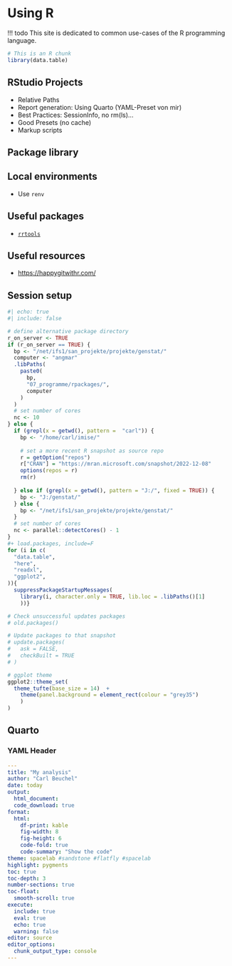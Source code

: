 # Using R

!!! todo
    This site is dedicated to common use-cases of the R programming language.

```r
# This is an R chunk
library(data.table)
```

## RStudio Projects

* Relative Paths
* Report generation: Using Quarto (YAML-Preset von mir)
* Best Practices: SessionInfo, no rm(ls)...
* Good Presets (no cache)
* Markup scripts

## Package library

## Local environments

* Use `renv`

## Useful packages

* [`rrtools`](https://github.com/benmarwick/rrtools)

## Useful resources

* https://happygitwithr.com/

## Session setup

```r 
#| echo: true
#| include: false

# define alternative package directory
r_on_server <- TRUE
if (r_on_server == TRUE) {
  bp <- "/net/ifs1/san_projekte/projekte/genstat/"
  computer <- "angmar"
  .libPaths(
    paste0(
      bp,
      "07_programme/rpackages/",
      computer
    )
  )
  # set number of cores
  nc <- 10
} else {
  if (grepl(x = getwd(), pattern =  "carl")) {
    bp <- "/home/carl/imise/"
    
    # set a more recent R snapshot as source repo
    r = getOption("repos") 
    r["CRAN"] = "https://mran.microsoft.com/snapshot/2022-12-08"
    options(repos = r)
    rm(r)
    
  } else if (grepl(x = getwd(), pattern = "J:/", fixed = TRUE)) {
    bp <- "J:/genstat/"
  } else {
    bp <- "/net/ifs1/san_projekte/projekte/genstat/"
  }
  # set number of cores
  nc <- parallel::detectCores() - 1
}
#+ load.packages, include=F
for (i in c(
  "data.table",
  "here",
  "readxl",
  "ggplot2",
)){
  suppressPackageStartupMessages(
    library(i, character.only = TRUE, lib.loc = .libPaths()[1]
    ))}

# Check unsuccessful updates packages
# old.packages()

# Update packages to that snapshot
# update.packages(
#   ask = FALSE, 
#   checkBuilt = TRUE
# )

# ggplot theme
ggplot2::theme_set(
  theme_tufte(base_size = 14)  + 
    theme(panel.background = element_rect(colour = "grey35")
    )
)
```

## Quarto

### YAML Header

```yaml
---
title: "My analysis"
author: "Carl Beuchel"
date: today
output:
  html_document:
  code_download: true
format:
  html:
    df-print: kable
    fig-width: 8
    fig-height: 6
    code-fold: true
    code-summary: "Show the code"
theme: spacelab #sandstone #flatfly #spacelab
highlight: pygments
toc: true  
toc-depth: 3
number-sections: true
toc-float:
  smooth-scroll: true
execute:
  include: true
  eval: true
  echo: true
  warning: false
editor: source
editor_options: 
  chunk_output_type: console
---
``` 

